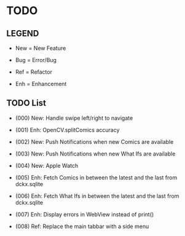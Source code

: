 # TODO

## LEGEND

- New = New Feature

- Bug = Error/Bug

- Ref = Refactor

- Enh = Enhancement

## TODO List

- (000) New: Handle swipe left/right to navigate

- (001) Enh: OpenCV.splitComics accuracy

- (002) New: Push Notifications when new Comics are available

- (003) New: Push Notifications when new What Ifs are available

- (004) New: Apple Watch

- (005) Enh: Fetch Comics in between the latest and the last from dckx.sqlite

- (006) Enh: Fetch What Ifs in between the latest and the last from dckx.sqlite

- (007) Enh: Display errors in WebView instead of print()

- (008) Ref: Replace the main tabbar with a side menu






